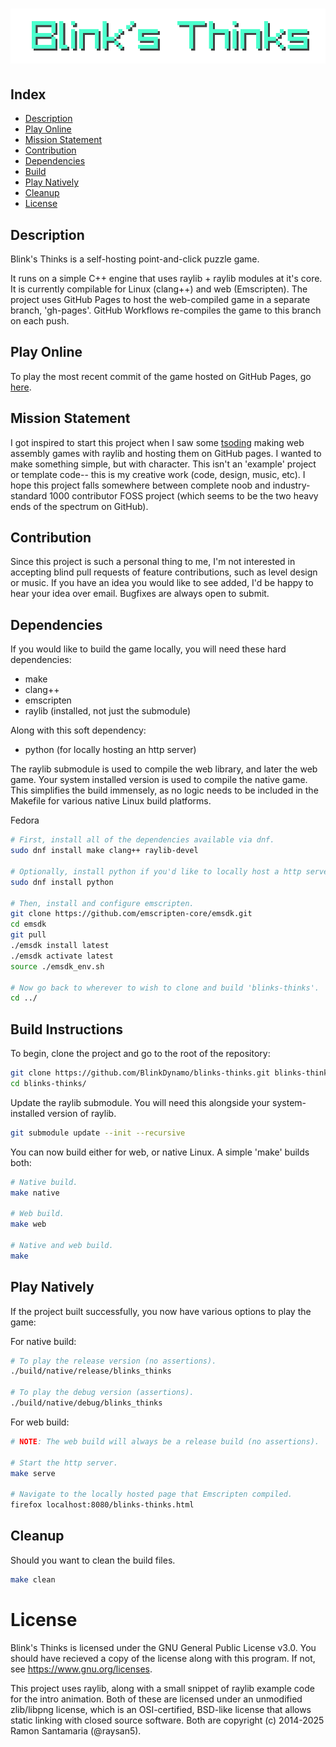 # ![Blink's Thinks](res/img/title_text.png)

## Index
- [Description](#description)
- [Play Online](#play-online)
- [Mission Statement](#mission-statement)
- [Contribution](#contribution)
- [Dependencies](#dependencies)
- [Build](#build-instructions)
- [Play Natively](#play-natively)
- [Cleanup](#cleanup)
- [License](#license)

## Description
Blink's Thinks is a self-hosting point-and-click puzzle game.

It runs on a simple C++ engine that uses raylib + raylib modules at it's core.  It is currently
compilable for Linux (clang++) and web (Emscripten). The project uses GitHub Pages to host the
web-compiled game in a separate branch, 'gh-pages'. GitHub Workflows re-compiles the game to
this branch on each push.

## Play Online
To play the most recent commit of the game hosted on GitHub Pages, go [here](https://blinkdynamo.github.io/blinks-thinks/).

## Mission Statement
I got inspired to start this project when I saw some [tsoding](https://github.com/tsoding)
making web assembly games with raylib and hosting them on GitHub pages. I wanted to make
something simple, but with character. This isn't an 'example' project or template code-- this
is my creative work (code, design, music, etc). I hope this project falls somewhere between
complete noob and industry-standard 1000 contributor FOSS project (which seems to be the two
heavy ends of the spectrum on GitHub).

## Contribution
Since this project is such a personal thing to me, I'm not interested in accepting blind pull
requests of feature contributions, such as level design or music. If you have an idea you would
like to see added, I'd be happy to hear your idea over email. Bugfixes are always open to submit.

## Dependencies
If you would like to build the game locally, you will need these hard dependencies:
- make
- clang++
- emscripten
- raylib (installed, not just the submodule)

Along with this soft dependency:
- python (for locally hosting an http server)

The raylib submodule is used to compile the web library, and later the web game. Your system
installed version is used to compile the native game. This simplifies the build immensely, as
no logic needs to be included in the Makefile for various native Linux build platforms.

Fedora
```bash
# First, install all of the dependencies available via dnf.
sudo dnf install make clang++ raylib-devel

# Optionally, install python if you'd like to locally host a http server.
sudo dnf install python

# Then, install and configure emscripten. 
git clone https://github.com/emscripten-core/emsdk.git
cd emsdk
git pull
./emsdk install latest
./emsdk activate latest
source ./emsdk_env.sh

# Now go back to wherever to wish to clone and build 'blinks-thinks'.
cd ../
```

## Build Instructions
To begin, clone the project and go to the root of the repository:

```bash
git clone https://github.com/BlinkDynamo/blinks-thinks.git blinks-thinks
cd blinks-thinks/
```

Update the raylib submodule. You will need this alongside your system-installed version of raylib.
```bash
git submodule update --init --recursive
```

You can now build either for web, or native Linux. A simple 'make' builds both:
```bash
# Native build.
make native

# Web build.
make web

# Native and web build.
make
``` 
## Play Natively
If the project built successfully, you now have various options to play the game: 

For native build:
```bash
# To play the release version (no assertions).
./build/native/release/blinks_thinks

# To play the debug version (assertions).
./build/native/debug/blinks_thinks
```

For web build:
```bash
# NOTE: The web build will always be a release build (no assertions).

# Start the http server.
make serve

# Navigate to the locally hosted page that Emscripten compiled.
firefox localhost:8080/blinks-thinks.html
```

## Cleanup
Should you want to clean the build files.
```bash
make clean
```

# License
Blink's Thinks is licensed under the GNU General Public License v3.0. You should have recieved
a copy of the license along with this program. If not, see <https://www.gnu.org/licenses>.

This project uses raylib, along with a small snippet of raylib example code for the intro
animation. Both of these are licensed under an unmodified zlib/libpng license, which is an
OSI-certified, BSD-like license that allows static linking with closed source software.
Both are copyright (c) 2014-2025 Ramon Santamaria (@raysan5).
